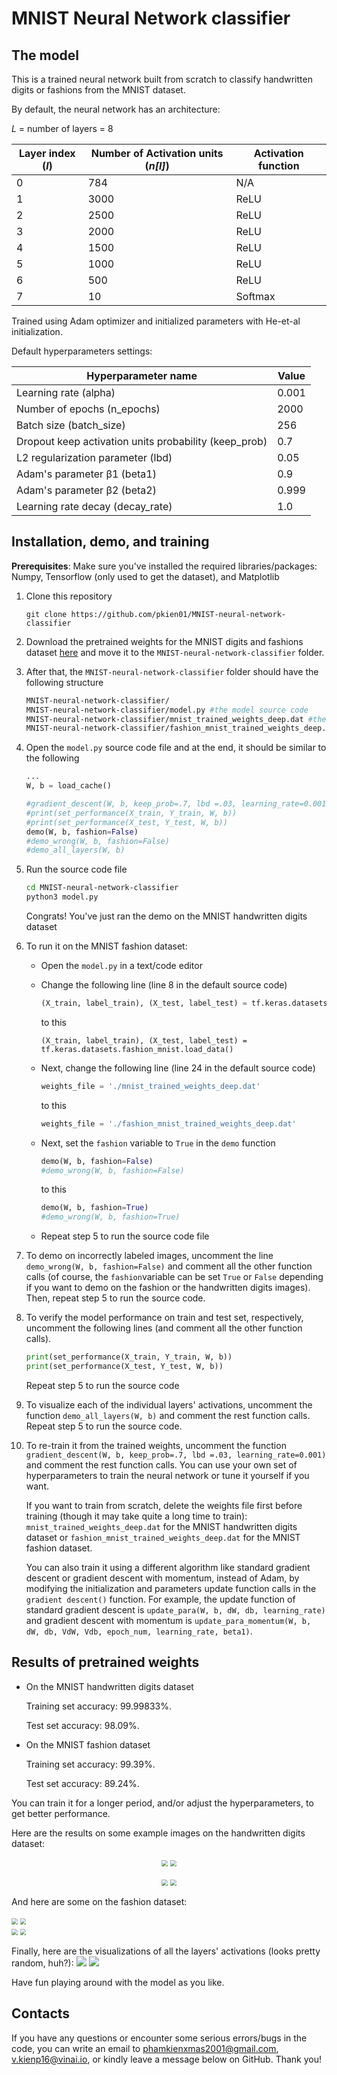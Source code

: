 # MNIST Neural Network classifier 

## The model

This is a trained neural network built from scratch to classify handwritten digits or fashions from the MNIST dataset. 

By default, the neural network has an architecture:

*L* = number of layers = 8

| Layer index (*l*) | Number of Activation units (*n[l]*) | Activation function |
| ----------------- | ----------------------------------- | ------------------- |
| 0                 | 784                                 | N/A                 |
| 1                 | 3000                                | ReLU                |
| 2                 | 2500                                | ReLU                |
| 3                 | 2000                                | ReLU                |
| 4                 | 1500                                | ReLU                |
| 5                 | 1000                                | ReLU                |
| 6                 | 500                                 | ReLU                |
| 7                 | 10                                  | Softmax             |

Trained using Adam optimizer and initialized parameters with He-et-al initialization.

Default hyperparameters settings:

| Hyperparameter name                                   | Value |
| ----------------------------------------------------- | ----- |
| Learning rate (alpha)                                 | 0.001 |
| Number of epochs (n_epochs)                           | 2000  |
| Batch size (batch_size)                               | 256   |
| Dropout keep activation units probability (keep_prob) | 0.7   |
| L2 regularization parameter (lbd)                     | 0.05  |
| Adam's parameter β1 (beta1)                           | 0.9   |
| Adam's parameter β2 (beta2)                           | 0.999 |
| Learning rate decay (decay_rate)                      | 1.0   |



## Installation, demo, and training

**Prerequisites**: Make sure you've installed the required libraries/packages: Numpy, Tensorflow (only used to get the dataset), and Matplotlib

1. Clone this repository 

   ```shell
   git clone https://github.com/pkien01/MNIST-neural-network-classifier
   ```

2. Download the pretrained weights for the MNIST digits and fashions dataset [here](https://drive.google.com/drive/folders/1CmQRokKnQ75ukEU_Y5Lq9DsjYVWxP6MM?usp=sharing) and move it to the `MNIST-neural-network-classifier` folder.

3. After that,  the `MNIST-neural-network-classifier` folder should have the following structure

   ```bash
   MNIST-neural-network-classifier/                         
   MNIST-neural-network-classifier/model.py #the model source code
   MNIST-neural-network-classifier/mnist_trained_weights_deep.dat #the pretrained MNIST digits weights
   MNIST-neural-network-classifier/fashion_mnist_trained_weights_deep.dat #the pretrained MNIST fashion weights
   ```

4. Open the `model.py` source code file and at the end, it should be similar to the following 

   ```python
   ...
   W, b = load_cache()
   
   #gradient_descent(W, b, keep_prob=.7, lbd =.03, learning_rate=0.001)
   #print(set_performance(X_train, Y_train, W, b))
   #print(set_performance(X_test, Y_test, W, b))
   demo(W, b, fashion=False)
   #demo_wrong(W, b, fashion=False)
   #demo_all_layers(W, b)
   ```

5. Run the source code file

   ```bash
   cd MNIST-neural-network-classifier
   python3 model.py
   ```

   Congrats! You've just ran the demo on the MNIST handwritten digits dataset

6. To run it on the MNIST fashion dataset:

   - Open the `model.py` in a text/code editor

   - Change the following line (line 8 in the default source code)

     ```python
     (X_train, label_train), (X_test, label_test) = tf.keras.datasets.mnist.load_data()
     ```

     to this

     ```
     (X_train, label_train), (X_test, label_test) = tf.keras.datasets.fashion_mnist.load_data()
     ```

   - Next, change the following line (line 24 in the default source code)

     ```python
     weights_file = './mnist_trained_weights_deep.dat'
     ```

     to this

     ```python
     weights_file = './fashion_mnist_trained_weights_deep.dat'
     ```

   * Next, set the `fashion` variable to `True`  in the `demo` function

     ```python
     demo(W, b, fashion=False)
     #demo_wrong(W, b, fashion=False)
     ```

     to this

     ```python
     demo(W, b, fashion=True)
     #demo_wrong(W, b, fashion=True)
     ```
   * Repeat step 5 to run the source code file

  7. To demo on incorrectly labeled images, uncomment the line `demo_wrong(W, b, fashion=False)` and comment all the other function calls (of course, the `fashion`variable can be set `True` or `False` depending if you want to demo on the fashion or the handwritten digits images). Then, repeat step 5 to run the source code.

  8. To verify the model performance on train and test set, respectively, uncomment the following lines (and comment all the other function calls).  

     ```python
     print(set_performance(X_train, Y_train, W, b))
     print(set_performance(X_test, Y_test, W, b))
     ```

     Repeat step 5 to run the source code

  9. To visualize each of the individual layers' activations, uncomment the function `demo_all_layers(W, b)` and comment the rest function calls. Repeat step 5 to run the source code.

  10. To re-train it from the trained weights, uncomment the function `gradient_descent(W, b, keep_prob=.7, lbd =.03, learning_rate=0.001)` and comment the rest function calls. You can use your own set of hyperparameters to train the neural network or tune it yourself if you want. 

      If you want to train from scratch, delete the weights file first before training (though it may take quite a long time to train): `mnist_trained_weights_deep.dat` for the MNIST handwritten digits dataset or `fashion_mnist_trained_weights_deep.dat` for the MNIST fashion dataset. 

      You can also train it using a different algorithm like standard gradient descent or gradient descent with momentum, instead of Adam, by modifying the initialization and parameters update function calls in the `gradient descent()` function. For example, the update function of standard gradient descent is `update_para(W, b, dW, db, learning_rate)` and gradient descent with momentum is `update_para_momentum(W, b, dW, db, VdW, Vdb, epoch_num, learning_rate, beta1)`. 



## Results of pretrained weights

* On the MNIST handwritten digits dataset

  Training set accuracy: 99.99833%.

  Test set accuracy: 98.09%.

* On the MNIST fashion dataset

  Training set accuracy: 99.39%.

  Test set accuracy: 89.24%.
  

You can train it for a longer period,  and/or adjust the hyperparameters, to get better performance.



Here are the results on some example images on the handwritten digits dataset:

<p align="middle">
	<img src="https://raw.githubusercontent.com/pkien01/MNIST-neural-network-classifier/master/sample_images/3.png" style="zoom:60%" /> 
	<img src="https://raw.githubusercontent.com/pkien01/MNIST-neural-network-classifier/master/sample_images/4.png" style="zoom:60%" /> 
</p>
<p align="middle">
	<img src="https://raw.githubusercontent.com/pkien01/MNIST-neural-network-classifier/master/sample_images/9.png" style="zoom:60%" /> 
	<img src="https://raw.githubusercontent.com/pkien01/MNIST-neural-network-classifier/master/sample_images/0_wrong.png" style="zoom:60%" />
</p>	

And here are some on the fashion dataset:

<div class="row">
	<div class="column">
		<img src="https://raw.githubusercontent.com/pkien01/MNIST-neural-network-classifier/master/sample_images/shirt.png" style="zoom:60%" />
		<img src="https://raw.githubusercontent.com/pkien01/MNIST-neural-network-classifier/master/sample_images/trouser.png" style="zoom:60%" />
	</div>
	<div class="column">
		<img src="https://raw.githubusercontent.com/pkien01/MNIST-neural-network-classifier/master/sample_images/ankle_boot.png" style="zoom:60%" />
		<img src="https://raw.githubusercontent.com/pkien01/MNIST-neural-network-classifier/master/sample_images/bag_wrong.png" style="zoom:60%" />
	</div>
</div>

Finally, here are the visualizations of all the layers' activations (looks pretty random, huh?):
![](https://raw.githubusercontent.com/pkien01/MNIST-neural-network-classifier/master/sample_images/all_layers.png)
![](https://raw.githubusercontent.com/pkien01/MNIST-neural-network-classifier/master/sample_images/all_layers_fashion.png)

Have fun playing around with the model as you like.



## Contacts

If you have any questions or encounter some serious errors/bugs in the code, you can write an email to phamkienxmas2001@gmail.com, v.kienp16@vinai.io, or kindly leave a message below on GitHub. Thank you!
